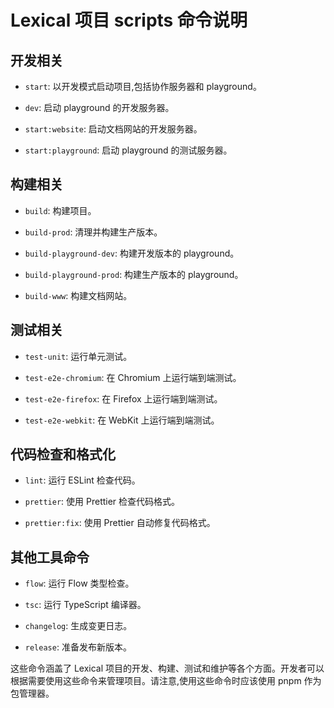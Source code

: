 # Lexical 项目 scripts 命令说明

## 开发相关

- `start`: 以开发模式启动项目,包括协作服务器和 playground。

- `dev`: 启动 playground 的开发服务器。

- `start:website`: 启动文档网站的开发服务器。

- `start:playground`: 启动 playground 的测试服务器。

## 构建相关

- `build`: 构建项目。

- `build-prod`: 清理并构建生产版本。

- `build-playground-dev`: 构建开发版本的 playground。

- `build-playground-prod`: 构建生产版本的 playground。

- `build-www`: 构建文档网站。

## 测试相关

- `test-unit`: 运行单元测试。

- `test-e2e-chromium`: 在 Chromium 上运行端到端测试。

- `test-e2e-firefox`: 在 Firefox 上运行端到端测试。

- `test-e2e-webkit`: 在 WebKit 上运行端到端测试。

## 代码检查和格式化

- `lint`: 运行 ESLint 检查代码。

- `prettier`: 使用 Prettier 检查代码格式。

- `prettier:fix`: 使用 Prettier 自动修复代码格式。

## 其他工具命令

- `flow`: 运行 Flow 类型检查。

- `tsc`: 运行 TypeScript 编译器。

- `changelog`: 生成变更日志。

- `release`: 准备发布新版本。

这些命令涵盖了 Lexical 项目的开发、构建、测试和维护等各个方面。开发者可以根据需要使用这些命令来管理项目。请注意,使用这些命令时应该使用 pnpm 作为包管理器。
